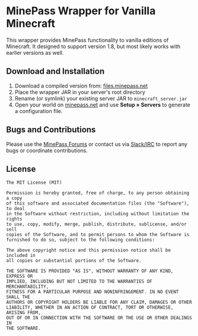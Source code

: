 # MinePass Wrapper for Vanilla Minecraft

This wrapper provides MinePass functionality to vanilla editions of Minecraft.
It designed to support version 1.8, but most likely works with earlier versions as well.

## Download and Installation

  1. Download a compiled version from: [files.minepass.net](https://files.minepass.net)
  2. Place the wrapper JAR in your server's root directory
  3. Rename (or symlink) your existing server JAR to `minecraft_server.jar`
  4. Open your world on [minepass.net](http://minepass.net) and use **Setup » Servers**
     to generate a configuration file.


## Bugs and Contributions

Please use the [MinePass Forums](https://forums.minepass.net) or contact us
via [Slack/IRC](http://docs.minepass.net) to report any bugs or coordinate
contributions.


## License

```
The MIT License (MIT)

Permission is hereby granted, free of charge, to any person obtaining a copy
of this software and associated documentation files (the "Software"), to deal
in the Software without restriction, including without limitation the rights
to use, copy, modify, merge, publish, distribute, sublicense, and/or sell
copies of the Software, and to permit persons to whom the Software is
furnished to do so, subject to the following conditions:

The above copyright notice and this permission notice shall be included in
all copies or substantial portions of the Software.

THE SOFTWARE IS PROVIDED "AS IS", WITHOUT WARRANTY OF ANY KIND, EXPRESS OR
IMPLIED, INCLUDING BUT NOT LIMITED TO THE WARRANTIES OF MERCHANTABILITY,
FITNESS FOR A PARTICULAR PURPOSE AND NONINFRINGEMENT. IN NO EVENT SHALL THE
AUTHORS OR COPYRIGHT HOLDERS BE LIABLE FOR ANY CLAIM, DAMAGES OR OTHER
LIABILITY, WHETHER IN AN ACTION OF CONTRACT, TORT OR OTHERWISE, ARISING FROM,
OUT OF OR IN CONNECTION WITH THE SOFTWARE OR THE USE OR OTHER DEALINGS IN
THE SOFTWARE.
```
